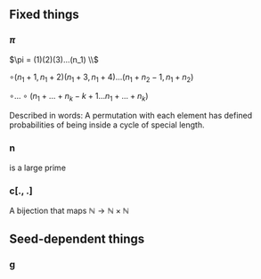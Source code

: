 ## Fixed things
### $\pi$
$\pi = (1)(2)(3)...(n_1) \\$

$\circ (n_1 + 1, n_1 + 2)(n_1 + 3, n_1 + 4)...(n_1 + n_2 - 1, n_1 + n_2)$

$\circ ... \circ (n_1 + ... + n_k - k + 1 ... n_1 + ... + n_k)$

Described in words: A permutation with each element has defined probabilities of being inside a cycle of special length.

### n
is a large prime

### c[., .]
A bijection that maps $\mathbb N \to \mathbb N \times \mathbb N$
## Seed-dependent things
### g
